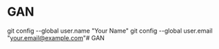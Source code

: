 # GAN
git config --global user.name "Your Name"
git config --global user.email "your.email@example.com"# GAN
